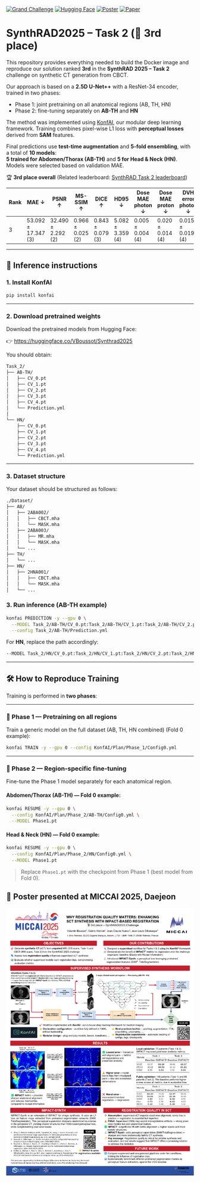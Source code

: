 [![Grand Challenge](https://img.shields.io/badge/Grand%20Challenge-SynthRad_2025-blue)](https://synthrad2025.grand-challenge.org/) [![Hugging Face](https://img.shields.io/badge/🤗%20Hugging%20Face-Synthrad_2025-orange)](https://huggingface.co/VBoussot/Synthrad2025)  [![Poster](https://img.shields.io/badge/📌%20Poster-MICCAI%202025-blue)](./MICCAI_POSTER.pdf) [![Paper](https://img.shields.io/badge/📌%20Paper-BreizhCT-blue)](./BreizhCT_Paper.pdf)

# SynthRAD2025 – Task 2 (🥉 3rd place)

This repository provides everything needed to build the Docker image and reproduce our solution ranked **3rd** in the **SynthRAD 2025 – Task 2** challenge on synthetic CT generation from CBCT.

Our approach is based on a **2.5D U-Net++** with a ResNet-34 encoder, trained in two phases:
- Phase 1: joint pretraining on all anatomical regions (AB, TH, HN)
- Phase 2: fine-tuning separately on **AB-TH** and **HN**

The method was implemented using [KonfAI](https://github.com/vboussot/KonfAI), our modular deep learning framework. Training combines pixel-wise L1 loss with **perceptual losses** derived from **SAM** features.

Final predictions use **test-time augmentation** and **5-fold ensembling**, with a total of **10 models**:  
**5 trained for Abdomen/Thorax (AB-TH)** and **5 for Head & Neck (HN)**.  
Models were selected based on validation MAE.

🏆 **3rd place overall** 
(Related leaderboard: [SynthRAD Task 2 leaderboard](https://synthrad2025.grand-challenge.org/evaluation/test-task-1-cbct/leaderboard/))


| Rank | MAE ↓             | PSNR ↑            | MS-SSIM ↑        | DICE ↑           | HD95 ↓           | Dose MAE photon ↓ | Dose MAE proton ↓ | DVH error photon ↓ | DVH error proton ↓ | GPR 2mm/2% photon ↑ | GPR 2mm/2% proton ↑ |
|------|-------------------|-------------------|------------------|------------------|------------------|-------------------|-------------------|---------------------|---------------------|----------------------|----------------------|
| 3    | 53.092 ± 17.347 (3)| 32.490 ± 2.292 (2)| 0.966 ± 0.025 (2)| 0.843 ± 0.079 (3)| 5.082 ± 3.359 (4)| 0.005 ± 0.004 (4) | 0.020 ± 0.014 (4) | 0.015 ± 0.019 (4)   | 0.036 ± 0.019 (2)   | 99.308 ± 1.102 (2)   | 86.407 ± 8.415 (4)   |

---

## 🚀 Inference instructions

### 1. Install KonfAI

```bash
pip install konfai
```

---

### 2. Download pretrained weights

Download the pretrained models from Hugging Face:

👉 https://huggingface.co/VBoussot/Synthrad2025

You should obtain:

```
Task_2/
├── AB-TH/
│   ├── CV_0.pt
│   ├── CV_1.pt
│   ├── CV_2.pt
│   ├── CV_3.pt
│   ├── CV_4.pt
│   └── Prediction.yml
│
└── HN/
    ├── CV_0.pt
    ├── CV_1.pt
    ├── CV_2.pt
    ├── CV_3.pt
    ├── CV_4.pt
    └── Prediction.yml
```

---

### 3. Dataset structure

Your dataset should be structured as follows:

```
./Dataset/
├── AB/
│   ├── 2ABA002/
│   │   ├── CBCT.mha
│   │   └── MASK.mha
│   ├── 2ABA003/
│   │   ├── MR.mha
│   │   └── MASK.mha
│   └── ...
├── TH/
│   └── ...
├── HN/
│   ├── 2HNA001/
│   │   ├── CBCT.mha
│   │   └── MASK.mha
│   └── ...
```

### 3. Run inference (AB-TH example)

```bash
konfai PREDICTION -y --gpu 0 \
  --MODEL Task_2/AB-TH/CV_0.pt:Task_2/AB-TH/CV_1.pt:Task_2/AB-TH/CV_2.pt:Task_2/AB-TH/CV_3.pt:Task_2/AB-TH/CV_4.pt \
  --config Task_2/AB-TH/Prediction.yml
```

For **HN**, replace the path accordingly:

```bash
--MODEL Task_2/HN/CV_0.pt:Task_2/HN/CV_1.pt:Task_2/HN/CV_2.pt:Task_2/HN/CV_3.pt:Task_2/HN/CV_4.pt  --config Task_2/HN/Prediction.yml
```

---
## 🛠️ How to Reproduce Training

Training is performed in **two phases**:

---

### 🔹 Phase 1 — Pretraining on all regions

Train a generic model on the full dataset (AB, TH, HN combined) (Fold 0 example):

```bash
konfai TRAIN -y --gpu 0 --config KonfAI/Plan/Phase_1/Config0.yml
```

---

### 🔹 Phase 2 — Region-specific fine-tuning

Fine-tune the Phase 1 model separately for each anatomical region.

#### Abdomen/Thorax (AB-TH) — Fold 0 example:

```bash
konfai RESUME -y --gpu 0 \
  --config KonfAI/Plan/Phase_2/AB-TH/Config0.yml \
  --MODEL Phase1.pt
```

#### Head & Neck (HN) — Fold 0 example:

```bash
konfai RESUME -y --gpu 0 \
  --config KonfAI/Plan/Phase_2/HN/Config0.yml \
  --MODEL Phase1.pt
```

> Replace `Phase1.pt` with the checkpoint from Phase 1 (best model from Fold 0).

## 📌 Poster presented at MICCAI 2025, Daejeon

[![Poster](./MICCAI_POSTER.png)](./MICCAI_POSTER.pdf)

